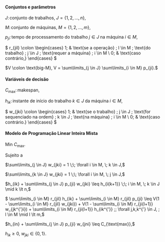 #### Conjuntos e parâmetros

$J \colon \text{conjunto de trabalhos,} \; J = \{1,2,\ldots,n\},$

$M \colon \text{conjunto de máquinas,} \; M = \{1,2,\ldots,m\},$

$p_{ji} \colon \text{tempo de processamento do trabalho} \; j \in J \; \text{na máquina} \; i \in M,$

$
    r_{jil} \colon
    \begin{cases}
    1; & \text{se a operação} \; l \in M \; \text{do trabalho} \; j \in J \; \text{requer a máquina} \; i \in M \\
    0; & \text{caso contrário,}
    \end{cases}
$

$V \colon \text{big-M}, V = \sum\limits_{j \in J} \sum\limits_{i \in M} p_{ji}.$

#### Variáveis de decisão

$C_{\text{max}} \colon \text{makespan},$

$h_{ik} \colon \text{instante de início do trabalho} \; k \in J \; \text{da máquina} \; i \in M,$

$
    w_{jki} \colon
    \begin{cases}
    1; & \text{se o trabalho} \; j \in J \; \text{for sequenciado na ordem} \; k \in J \; \text{na máquina} \; i \in M \\
    0; & \text{caso contrário.}
    \end{cases}
$

#### Modelo de Programação Linear Inteira Mista

$\text{Min } C_{\text{max}}.$

Sujeito a

$\sum\limits_{j \in J} w_{jki} = 1 \;\; \forall i \in M, \; k \in J,$

$\sum\limits_{k \in J} w_{jki} = 1 \;\; \forall i \in M, \; j \in J,$

$h_{ik} + \sum\limits_{j \in J} p_{ji} w_{jki} \leq h_{i{k+1}} \;\; i \in M, \; k \in J \mid k \lt n,$

$ \sum\limits_{i \in M} r_{jil} h_{ik} + \sum\limits_{i \in M} r_{jil} p_{ji} \leq V(1 - \sum\limits_{i \in M} r_{jil} w_{jki}) + V(1 - \sum\limits_{i \in M} r_{ji{l+1}} w_{jk^{'}i}) + \sum\limits_{i \in M} r_{ji{l+1}} h_{ik^{'}} \;\; \forall j,k,k^{'} \in J, \; l \in M \mid l \lt m,$

$h_{in} + \sum\limits_{j \in J} p_{ji} w_{jni} \leq C_{\text{max}},$

$h_{ik} \geq 0, \; w_{jki} \in \{0,1\}.$